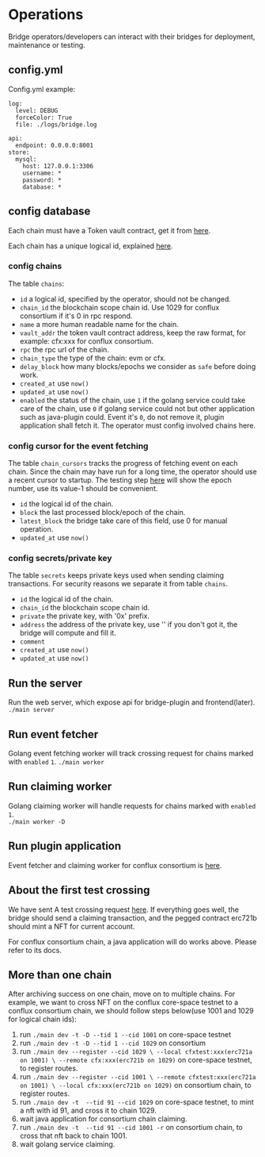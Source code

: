 # Operations
Bridge operators/developers can interact with their bridges for deployment, maintenance or testing.

## config.yml
Config.yml example:
```
log:
  level: DEBUG
  forceColor: True
  file: ./logs/bridge.log

api:
  endpoint: 0.0.0.0:8001
store:
  mysql:
    host: 127.0.0.1:3306
    username: *
    password: *
    database: *
```

## config database
Each chain must have a Token vault contract, get it from [here](deploy.md).

Each chain has a unique logical id, explained [here](overview.md).

### config chains
The table `chains`:
- `id` a logical id, specified by the operator, should not be changed.
- `chain_id` the blockchain scope chain id. Use 1029 for conflux consortium if it's 0 in rpc respond.
- `name` a more human readable name for the chain.
- `vault_addr` the token vault contract address, keep the raw format, for example: cfx:xxx for conflux consortium.
- `rpc` the rpc url of the chain.
- `chain_type` the type of the chain: evm or cfx.
- `delay_block` how many blocks/epochs we consider as `safe` before doing work.
- `created_at` use `now()`
- `updated_at` use `now()`
- `enabled` the status of the chain, use `1` if the golang service could take care of the chain,
use `0` if golang service could not but other application such as java-plugin could. 
Event it's `0`, do not remove it, plugin application shall fetch it.
The operator must config involved chains here.

### config cursor for the event fetching
The table `chain_cursors` tracks the progress of fetching event on each chain. 
Since the chain may have run for a long time, the operator should use a recent cursor to startup.
The testing step [here](deploy.md) will show the epoch number, use its value-1 should be convenient.
- `id` the logical id of the chain.
- `block` the last processed block/epoch of the chain.
- `latest_block` the bridge take care of this field, use 0 for manual operation.
- `updated_at` use `now()`

### config secrets/private key
The table `secrets` keeps private keys used when sending claiming transactions.
For security reasons we separate it from table `chains`.
- `id` the logical id of the chain.
- `chain_id` the blockchain scope chain id.
- `private` the private key, with '0x' prefix.
- `address` the address of the private key, use '' if you don't got it, the bridge will compute and fill it.
- `comment`
- `created_at` use `now()`
- `updated_at` use `now()`

## Run the server
Run the web server, which expose api for bridge-plugin and frontend(later).  
`./main server`

## Run event fetcher
Golang event fetching worker will track crossing request for chains marked with `enabled` `1`. 
`./main worker`

## Run claiming worker
Golang claiming worker will handle requests for chains  marked with `enabled` `1`.  
`./main worker -D`

## Run plugin application
Event fetcher and claiming worker for conflux consortium is [here](https://github.com/tree-graph/bridge-plugin-treegraph/tree/fetch-event).

## About the first test crossing
We have sent A test crossing request [here](deploy.md).
If everything goes well, the bridge should send a claiming transaction, and the pegged 
contract erc721b should mint a NFT for current account.

For conflux consortium chain, a java application will do works above. 
Please refer to its docs.

## More than one chain
After archiving success on one chain, move on to multiple chains.
For example, we want to cross NFT on the conflux core-space testnet to a conflux consortium chain,
we should follow steps below(use 1001 and 1029 for logical chain ids):  
1. run `./main dev -t -D --tid 1 --cid 1001` on core-space testnet
2. run `./main dev -t -D --tid 1 --cid 1029` on consortium
3. run ```
./main dev --register --cid 1029 \
                     --local cfxtest:xxx(erc721a on 1001) \
                     --remote cfx:xxx(erc721b on 1029)
                     ``` on core-space testnet, to register routes.
4. run ```
./main dev --register --cid 1001 \
                     --remote cfxtest:xxx(erc721a on 1001) \
                     --local cfx:xxx(erc721b on 1029)
                     ``` on consortium chain, to register routes.
5. run `./main dev -t  --tid 91 --cid 1029` on core-space testnet, 
to mint a nft with id 91, and cross it to chain 1029.
6. wait java application for consortium chain claiming.
7. run `./main dev -t  --tid 91 --cid 1001 -r` on consortium chain, 
to cross that nft back to chain 1001.
8. wait golang service claiming.

